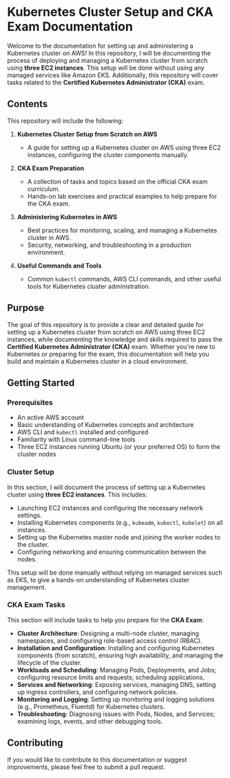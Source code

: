 # Kubernetes Cluster Setup and CKA Exam Documentation

Welcome to the documentation for setting up and administering a Kubernetes cluster on AWS! In this repository, I will be documenting the process of deploying and managing a Kubernetes cluster from scratch using **three EC2 instances**. This setup will be done without using any managed services like Amazon EKS. Additionally, this repository will cover tasks related to the **Certified Kubernetes Administrator (CKA)** exam.

## Contents

This repository will include the following:

1. **Kubernetes Cluster Setup from Scratch on AWS**  
   - A guide for setting up a Kubernetes cluster on AWS using three EC2 instances, configuring the cluster components manually.
   
2. **CKA Exam Preparation**  
   - A collection of tasks and topics based on the official CKA exam curriculum.
   - Hands-on lab exercises and practical examples to help prepare for the CKA exam.

3. **Administering Kubernetes in AWS**  
   - Best practices for monitoring, scaling, and managing a Kubernetes cluster in AWS.
   - Security, networking, and troubleshooting in a production environment.

4. **Useful Commands and Tools**  
   - Common `kubectl` commands, AWS CLI commands, and other useful tools for Kubernetes cluster administration.

## Purpose

The goal of this repository is to provide a clear and detailed guide for setting up a Kubernetes cluster from scratch on AWS using three EC2 instances, while documenting the knowledge and skills required to pass the **Certified Kubernetes Administrator (CKA)** exam. Whether you're new to Kubernetes or preparing for the exam, this documentation will help you build and maintain a Kubernetes cluster in a cloud environment.

## Getting Started

### Prerequisites

- An active AWS account
- Basic understanding of Kubernetes concepts and architecture
- AWS CLI and `kubectl` installed and configured
- Familiarity with Linux command-line tools
- Three EC2 instances running Ubuntu (or your preferred OS) to form the cluster nodes

### Cluster Setup

In this section, I will document the process of setting up a Kubernetes cluster using **three EC2 instances**. This includes:

- Launching EC2 instances and configuring the necessary network settings.
- Installing Kubernetes components (e.g., `kubeadm`, `kubectl`, `kubelet`) on all instances.
- Setting up the Kubernetes master node and joining the worker nodes to the cluster.
- Configuring networking and ensuring communication between the nodes.
  
This setup will be done manually without relying on managed services such as EKS, to give a hands-on understanding of Kubernetes cluster management.

### CKA Exam Tasks

This section will include tasks to help you prepare for the **CKA Exam**:

- **Cluster Architecture**: Designing a multi-node cluster, managing namespaces, and configuring role-based access control (RBAC).
- **Installation and Configuration**: Installing and configuring Kubernetes components (from scratch), ensuring high availability, and managing the lifecycle of the cluster.
- **Workloads and Scheduling**: Managing Pods, Deployments, and Jobs; configuring resource limits and requests; scheduling applications.
- **Services and Networking**: Exposing services, managing DNS, setting up ingress controllers, and configuring network policies.
- **Monitoring and Logging**: Setting up monitoring and logging solutions (e.g., Prometheus, Fluentd) for Kubernetes clusters.
- **Troubleshooting**: Diagnosing issues with Pods, Nodes, and Services; examining logs, events, and other debugging tools.

## Contributing

If you would like to contribute to this documentation or suggest improvements, please feel free to submit a pull request.

